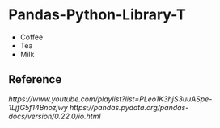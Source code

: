 # Pandas-Python-Library-T








 <ul>
  <li>Coffee</li>
  <li>Tea</li>
  <li>Milk</li>
</ul> 

<h2>Reference</h2>
<i>https://www.youtube.com/playlist?list=PLeo1K3hjS3uuASpe-1LjfG5f14Bnozjwy</i>
<i>https://pandas.pydata.org/pandas-docs/version/0.22.0/io.html</i>
